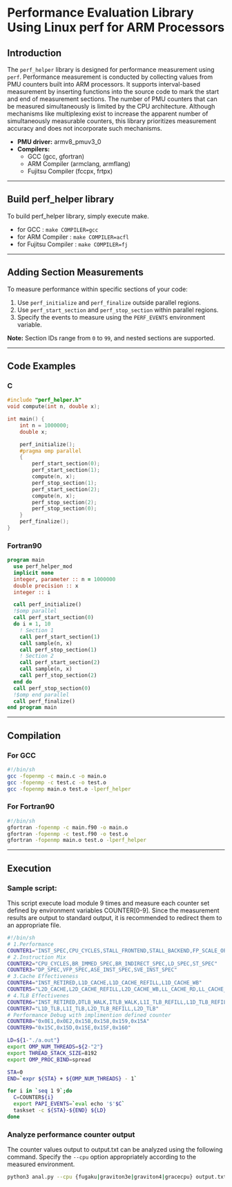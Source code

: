 
# Performance Evaluation Library Using Linux perf for ARM Processors

## Introduction
The `perf_helper` library is designed for performance measurement using `perf`. 
Performance measurement is conducted by collecting values from PMU counters built into ARM processors.
It supports interval-based measurement by inserting functions into the source code to mark the start and end of measurement sections.
The number of PMU counters that can be measured simultaneously is limited by the CPU architecture.
Although mechanisms like multiplexing exist to increase the apparent number of simultaneously measurable counters, this library prioritizes measurement accuracy and does not incorporate such mechanisms.

- **PMU driver:**  armv8_pmuv3_0
- **Compilers:**  
  - GCC (gcc, gfortran)
  - ARM Compiler (armclang, armflang)
  - Fujitsu Compiler (fccpx, frtpx)

---

## Build perf_helper library
To build perf_helper library, simply execute make.
- for GCC : `make COMPILER=gcc`
- for ARM Compiler : `make COMPILER=acfl`
- for Fujitsu Compiler : `make COMPILER=fj`

---

## Adding Section Measurements
To measure performance within specific sections of your code:
1. Use `perf_initialize` and `perf_finalize` outside parallel regions.
2. Use `perf_start_section` and `perf_stop_section` within parallel regions.
3. Specify the events to measure using the `PERF_EVENTS` environment variable.

**Note:** Section IDs range from `0` to `99`, and nested sections are supported.

---

## Code Examples

### C
```c
#include "perf_helper.h"
void compute(int n, double x);

int main() {
    int n = 1000000;
    double x;

    perf_initialize();
    #pragma omp parallel
    {
        perf_start_section(0);
        perf_start_section(1);
        compute(n, x);
        perf_stop_section(1);
        perf_start_section(2);
        compute(n, x);
        perf_stop_section(2);
        perf_stop_section(0);
    }
    perf_finalize();
}
```

### Fortran90
```fortran
program main
  use perf_helper_mod
  implicit none
  integer, parameter :: n = 1000000
  double precision :: x
  integer :: i

  call perf_initialize()
  !$omp parallel
  call perf_start_section(0)
  do i = 1, 10
    ! Section 1
    call perf_start_section(1)
    call sample(n, x)
    call perf_stop_section(1)
    ! Section 2
    call perf_start_section(2)
    call sample(n, x)
    call perf_stop_section(2)
  end do
  call perf_stop_section(0)
  !$omp end parallel
  call perf_finalize()
end program main
```

---

## Compilation

### For GCC
```bash
#!/bin/sh
gcc -fopenmp -c main.c -o main.o
gcc -fopenmp -c test.c -o test.o
gcc -fopenmp main.o test.o -lperf_helper
```

### For Fortran90
```bash
#!/bin/sh
gfortran -fopenmp -c main.f90 -o main.o
gfortran -fopenmp -c test.f90 -o test.o
gfortran -fopenmp main.o test.o -lperf_helper
```

---

## Execution

### Sample script:

This script execute load module 9 times and measure each counter set defined by environment variables COUNTER[0-9].
Since the measurement results are output to standard output, it is recommended to redirect them to an appropriate file.

```bash
#!/bin/sh
# 1.Performance
COUNTER1="INST_SPEC,CPU_CYCLES,STALL_FRONTEND,STALL_BACKEND,FP_SCALE_OPS_SPEC,FP_FIXED_OPS_SPEC"
# 2.Instruction Mix
COUNTER2="CPU_CYCLES,BR_IMMED_SPEC,BR_INDIRECT_SPEC,LD_SPEC,ST_SPEC"
COUNTER3="DP_SPEC,VFP_SPEC,ASE_INST_SPEC,SVE_INST_SPEC"
# 3.Cache Effectiveness
COUNTER4="INST_RETIRED,L1D_CACHE,L1D_CACHE_REFILL,L1D_CACHE_WB"
COUNTER5="L2D_CACHE,L2D_CACHE_REFILL,L2D_CACHE_WB,LL_CACHE_RD,LL_CACHE_MISS_RD"
# 4.TLB Effectivenes
COUNTER6="INST_RETIRED,DTLB_WALK,ITLB_WALK,L1I_TLB_REFILL,L1D_TLB_REFILL"
COUNTER7="L1D_TLB,L1I_TLB,L2D_TLB_REFILL,L2D_TLB"
# Performance Debug with implimention defined counter
COUNTER8="0x0E1,0x0E2,0x15B,0x158,0x159,0x15A"
COUNTER9="0x15C,0x15D,0x15E,0x15F,0x160"

LD=${1-"./a.out"}
export OMP_NUM_THREADS=${2-"2"}
export THREAD_STACK_SIZE=8192
export OMP_PROC_BIND=spread

STA=0
END=`expr ${STA} + ${OMP_NUM_THREADS} - 1`

for i in `seq 1 9`;do
  C=COUNTER${i}
  export PAPI_EVENTS=`eval echo '$'$C`
  taskset -c ${STA}-${END} ${LD}
done
```

### Analyze performance counter output

The counter values output to output.txt can be analyzed using the following command.
Specify the `--cpu` option appropriately according to the measured environment.

```bash
python3 anal.py --cpu {fugaku|graviton3e|graviton4|gracecpu} output.txt
```
